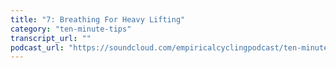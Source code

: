 ```yaml
---
title: "7: Breathing For Heavy Lifting"
category: "ten-minute-tips"
transcript_url: ""
podcast_url: "https://soundcloud.com/empiricalcyclingpodcast/ten-minute-tips-7-breathing-for-heavy-lifting"
---
```

